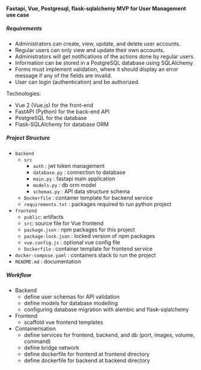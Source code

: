 #### Fastapi, Vue, Postgresql, flask-sqlalchemy MVP for User Management use case


##### Requirements
- Administrators can create, view, update, and delete user accounts.
- Regular users can only view and update their own accounts. 
- Administrators will get notifications of the actions done by regular users. 
- Information can be stored in a PostgreSQL database using SQLAlchemy.
- Forms must implement validation, where it should display an error message if any of the fields are invalid. 
- User can login (authentication) and be authorized.

Technologies:
- Vue 2 (Vue.js) for the front-end
- FastAPI (Python) for the back-end API
- PostgreSQL for the database
- Flask-SQLAlchemy for database ORM


##### Project Structure
- `backend`
    - `src`
        - `auth` : jwt token management
        - `database.py` : connection to database
        - `main.py` : fastapi main application
        - `models.py` : db orm model
        - `schemas.py` : API data structure schema
    - `Dockerfile` : container template for backend service
    - `requirements.txt` : packages required to run python project
- `frontend`
    - `public`: artifacts
    - `src`: source file for Vue frontend
    - `package.json` : npm packages for this project
    - `package-lock.json` : locked version of npm packages
    - `vue.config.js` : optional vue config file
    - `Dockerfile` : container template for frontend service
- `docker-compose.yaml` : containers stack to run the project
- `README.md` : documentation


##### Workflow
- Backend
    - define user schemas for API validation
    - define models for database modelling
    - configuring database migration with alembic and flask-sqlalchemy
- Frontend
    - scaffold vue frontend templates
- Containerisation
    - define services for frontend, backend, and db (port, images, volume, command)
    - define bridge network
    - define dockerfile for frontend at frontend directory
    - define dockerfile for backend at backend directory